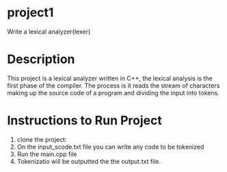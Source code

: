 # project1
Write a lexical analyzer(lexer) 

# Description
This project is a lexical analyzer written in C++, the lexical analysis is the first phase of the compiler. The process is it reads the stream of characters making up the source code of a program and dividing the input into tokens.

# Instructions to Run Project
1. clone the project:
2. On the input_scode.txt file you can write any code to be tokenized
3. Run the main.cpp file 
4. Tokenizatio will be outputted the the output.txt file.

